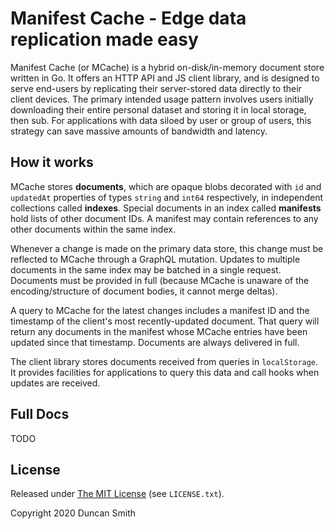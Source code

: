 # Manifest Cache - Edge data replication made easy

Manifest Cache (or MCache) is a hybrid on-disk/in-memory document store written in Go. It offers an HTTP API and JS client library, and is designed to serve end-users by replicating their server-stored data directly to their client devices. The primary intended usage pattern involves users initially downloading their entire personal dataset and storing it in local storage, then sub. For applications with data siloed by user or group of users, this strategy can save massive amounts of bandwidth and latency.

## How it works

MCache stores **documents**, which are opaque blobs decorated with `id` and `updatedAt` properties of types `string` and `int64` respectively, in independent collections called **indexes**. Special documents in an index called **manifests** hold lists of other document IDs. A manifest may contain references to any other documents within the same index.

Whenever a change is made on the primary data store, this change must be reflected to MCache through a GraphQL mutation. Updates to multiple documents in the same index may be batched in a single request. Documents must be provided in full (because MCache is unaware of the encoding/structure of document bodies, it cannot merge deltas).

A query to MCache for the latest changes includes a manifest ID and the timestamp of the client's most recently-updated document. That query will return any documents in the manifest whose MCache entries have been updated since that timestamp. Documents are always delivered in full.

The client library stores documents received from queries in `localStorage`. It provides facilities for applications to query this data and call hooks when updates are received.

## Full Docs

TODO

## License

Released under [The MIT License](https://opensource.org/licenses/MIT) (see `LICENSE.txt`).

Copyright 2020 Duncan Smith